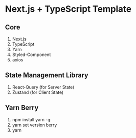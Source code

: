 # Next.js + TypeScript Template

## Core
1. Next.js
2. TypeScript
3. Yarn
4. Styled-Component
5. axios

## State Management Library
1. React-Query (for Server State)
2. Zustand (for Client State)

## Yarn Berry 
1. npm install yarn -g
2. yarn set version berry
3. yarn
